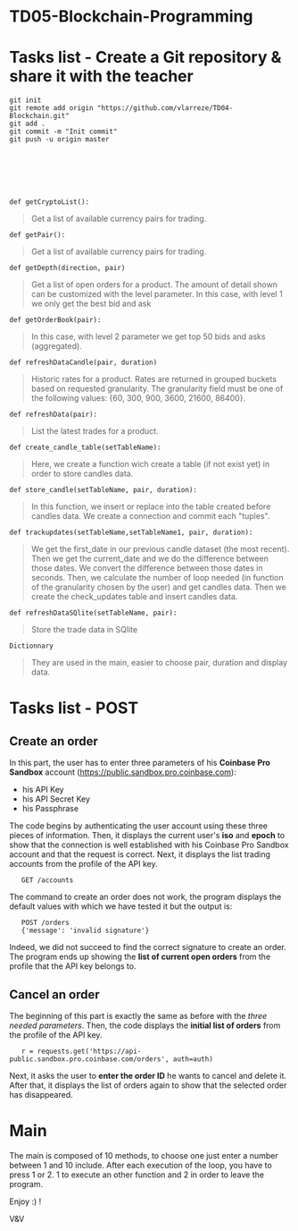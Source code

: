 # TD05-Blockchain-Programming

# Tasks list - Create a Git repository & share it with the teacher

    git init
    git remote add origin "https://github.com/vlarreze/TD04-Blockchain.git"
    git add .
    git commit -m "Init commit"
    git push -u origin master 







    def getCryptoList():
> Get a list of available currency pairs for trading.
 
    def getPair():
> Get a list of available currency pairs for trading.
 
    def getDepth(direction, pair)
> Get a list of open orders for a product. The amount of detail shown can be customized with the level parameter.
  In this case, with level 1 we only get the best bid and ask
  
    def getOrderBook(pair):
> In this case, with level 2 parameter we get top 50 bids and asks (aggregated).

    def refreshDataCandle(pair, duration)
> Historic rates for a product. Rates are returned in grouped buckets based on requested granularity.
  The granularity field must be one of the following values: {60, 300, 900, 3600, 21600, 86400}.

    def refreshData(pair):
> List the latest trades for a product.

    def create_candle_table(setTableName):
> Here, we create a function wich create a table (if not exist yet) in order to store candles data.

    def store_candle(setTableName, pair, duration):
> In this function, we insert or replace into the table created before candles data.
  We create a connection and commit each "tuples".

    def trackupdates(setTableName,setTableName1, pair, duration):
> We get the first_date in our previous candle dataset (the most recent). Then we get the           current_date
  and we do the difference between those dates. We convert the difference between those dates in    seconds. Then, we calculate the number of loop needed (in function of the granularity chosen by the user) and get candles data. Then we create the check_updates table and insert candles data.

    def refreshDataSQlite(setTableName, pair):
> Store the trade data in SQlite

    Dictionnary
> They are used in the main, easier to choose pair, duration and display data.
  
# Tasks list - POST
  
## Create an order
In this part, the user has to enter three parameters of his **Coinbase Pro Sandbox** account (https://public.sandbox.pro.coinbase.com):
- his API Key
- his API Secret Key
- his Passphrase

The code begins by authenticating the user account using these three pieces of information. Then, it displays the current user's **iso** 
and **epoch** to show that the connection is well established with his Coinbase Pro Sandbox account and that the request is correct.
Next, it displays the list trading accounts from the profile of the API key.

       GET /accounts
The command to create an order does not work, the program displays the default values with which we have tested it but the output is:

       POST /orders
       {'message': 'invalid signature'}
Indeed, we did not succeed to find the correct signature to create an order.
The program ends up showing the **list of current open orders** from the profile that the API key belongs to.


## Cancel an order
The beginning of this part is exactly the same as before with the *three needed parameters*.
Then, the code displays the **initial list of orders** from the profile of the API key.

       r = requests.get('https://api-public.sandbox.pro.coinbase.com/orders', auth=auth)
Next, it asks the user to **enter the order ID** he wants to cancel and delete it.
After that, it displays the list of orders again to show that the selected order has disappeared.

# Main

The main is composed of 10 methods, to choose one just enter a number between 1 and 10 include.
After each execution of the loop, you have to press 1 or 2. 
1 to execute an other function and 2 in order to leave the program.

Enjoy :) ! 

V&V
